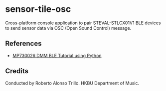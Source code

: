 # sensor-tile-osc

Cross-platform console application to pair STEVAL-STLCX01V1 BLE devices to send sensor data via OSC (Open Sound Control) message.

## References

- [MP730026 DMM BLE Tutorial using Python](https://www.element14.com/community/community/element14-presents/workbenchwednesdays/blog/2020/03/09/connecting-to-mp730026-ble-dmm-with-python-and-bleak)

## Credits

Conducted by Roberto Alonso Trillo.
HKBU Department of Music.